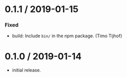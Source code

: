 
0.1.1 / 2019-01-15
==================

### Fixed

* build: Include `bin/` in the npm package. (Timo Tijhof)

0.1.0 / 2019-01-14
==================

* initial release.
